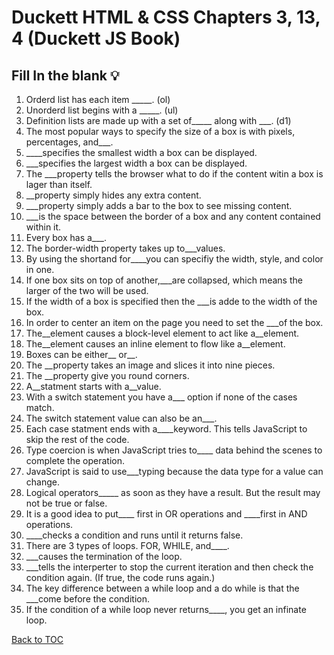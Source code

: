 # Duckett HTML & CSS Chapters 3, 13, 4 (Duckett JS Book)

## Fill In the blank 💡 

1. Orderd list has each item _____. (ol)
2. Unorderd list begins with a _____.  (ul)
3. Definition lists are made up with a set of_____ along with ___. (d1)
4. The most popular ways to specify the size of a box is with pixels, percentages, and___.
5. ____specifies the smallest width a box can be displayed.
6. ___specifies the largest width a box can be displayed.
7. The ___property tells the browser what to do if the content witin a box is lager than itself.
8. __property simply hides any extra content.
9. ___property simply adds a bar to the box to see missing content.
10. ___is the space between the border of a box and any content contained within it.
11. Every box has a___.
12. The border-width property takes up to___values.
13. By using the shortand for____you can specifiy the width, style, and color in one.
14. If one box sits on top of another,___are collapsed, which means the larger of the two will be used.
15. If the width of a box is specified then the ___is adde to the width of the box.
16. In order to center an item on the page you need to set the ___of the box.
17. The__element causes a block-level element to act like a__element.
18. The__element causes an inline element to flow like a__element.
19. Boxes can be either__ or__.
20. The __property takes an image and slices it into nine pieces.
21. The __property give you round corners.
22. A__statment starts with a__value.
23. With a switch statement you have a___ option if none of the cases match.
24. The switch statement value can also be an___.
25. Each case statment ends with a____keyword. This tells JavaScript to skip the rest of the code.
26. Type coercion is when JavaScript tries to____ data behind the scenes to complete the operation.
27. JavaScript is said to use___typing because the data type for a value can change.
28. Logical operators_____ as soon as they have a result. But the result may not be true or false.
29. It is a good idea to put____ first in OR operations and ____first in AND operations.
30. ____checks a condition and runs until it returns false.
31. There are 3 types of loops. FOR, WHILE, and____.
32. ___causes the termination of the loop.
33. ___tells the interperter to stop the current iteration and then check the condition again. (If true, the code runs again.)
34. The key difference between a while loop and a do while is that the ___come before the condition.
35. If the condition of a while loop never returns____, you get an infinate loop.

[Back to TOC](GearRatio.github.io)